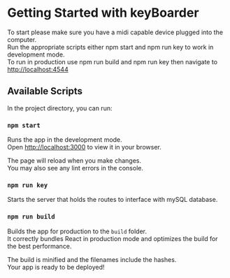 # Getting Started with keyBoarder

To start please make sure you have a midi capable device plugged into the computer. \
Run the appropriate scripts either npm start and npm run key to work in development mode. \
To run in production use npm run build and npm run key then navigate to [http://localhost:4544](http://localhost:4544)

## Available Scripts

In the project directory, you can run:

### `npm start`

Runs the app in the development mode.\
Open [http://localhost:3000](http://localhost:3000) to view it in your browser.

The page will reload when you make changes.\
You may also see any lint errors in the console.

### `npm run key`

Starts the server that holds the routes to interface with mySQL database.

### `npm run build`

Builds the app for production to the `build` folder.\
It correctly bundles React in production mode and optimizes the build for the best performance.

The build is minified and the filenames include the hashes.\
Your app is ready to be deployed!
